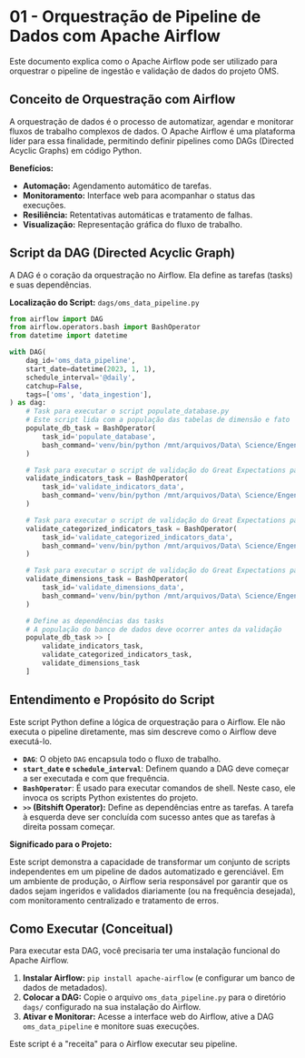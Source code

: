 # 01 - Orquestração de Pipeline de Dados com Apache Airflow

Este documento explica como o Apache Airflow pode ser utilizado para orquestrar o pipeline de ingestão e validação de dados do projeto OMS.

## Conceito de Orquestração com Airflow

A orquestração de dados é o processo de automatizar, agendar e monitorar fluxos de trabalho complexos de dados. O Apache Airflow é uma plataforma líder para essa finalidade, permitindo definir pipelines como DAGs (Directed Acyclic Graphs) em código Python.

**Benefícios:**
*   **Automação:** Agendamento automático de tarefas.
*   **Monitoramento:** Interface web para acompanhar o status das execuções.
*   **Resiliência:** Retentativas automáticas e tratamento de falhas.
*   **Visualização:** Representação gráfica do fluxo de trabalho.

## Script da DAG (Directed Acyclic Graph)

A DAG é o coração da orquestração no Airflow. Ela define as tarefas (tasks) e suas dependências.

**Localização do Script:** `dags/oms_data_pipeline.py`

```python
from airflow import DAG
from airflow.operators.bash import BashOperator
from datetime import datetime

with DAG(
    dag_id='oms_data_pipeline',
    start_date=datetime(2023, 1, 1),
    schedule_interval='@daily',
    catchup=False,
    tags=['oms', 'data_ingestion'],
) as dag:
    # Task para executar o script populate_database.py
    # Este script lida com a população das tabelas de dimensão e fato
    populate_db_task = BashOperator(
        task_id='populate_database',
        bash_command='venv/bin/python /mnt/arquivos/Data\ Science/Engenheiro\ de\ Dados_Azure/projeto_oms/scripts/populate_database.py',
    )

    # Task para executar o script de validação do Great Expectations para indicators.csv
    validate_indicators_task = BashOperator(
        task_id='validate_indicators_data',
        bash_command='venv/bin/python /mnt/arquivos/Data\ Science/Engenheiro\ de\ Dados_Azure/projeto_oms/scripts/test_gx_connection.py',
    )

    # Task para executar o script de validação do Great Expectations para categorized_indicators.csv
    validate_categorized_indicators_task = BashOperator(
        task_id='validate_categorized_indicators_data',
        bash_command='venv/bin/python /mnt/arquivos/Data\ Science/Engenheiro\ de\ Dados_Azure/projeto_oms/scripts/validate_categorized_indicators.py',
    )

    # Task para executar o script de validação do Great Expectations para dimensions.json
    validate_dimensions_task = BashOperator(
        task_id='validate_dimensions_data',
        bash_command='venv/bin/python /mnt/arquivos/Data\ Science/Engenheiro\ de\ Dados_Azure/projeto_oms/scripts/validate_dimensions.py',
    )

    # Define as dependências das tasks
    # A população do banco de dados deve ocorrer antes da validação
    populate_db_task >> [
        validate_indicators_task,
        validate_categorized_indicators_task,
        validate_dimensions_task
    ]
```

## Entendimento e Propósito do Script

Este script Python define a lógica de orquestração para o Airflow. Ele não executa o pipeline diretamente, mas sim descreve como o Airflow deve executá-lo.

*   **`DAG`**: O objeto `DAG` encapsula todo o fluxo de trabalho.
*   **`start_date` e `schedule_interval`**: Definem quando a DAG deve começar a ser executada e com que frequência.
*   **`BashOperator`**: É usado para executar comandos de shell. Neste caso, ele invoca os scripts Python existentes do projeto.
*   **`>>` (Bitshift Operator):** Define as dependências entre as tarefas. A tarefa à esquerda deve ser concluída com sucesso antes que as tarefas à direita possam começar.

**Significado para o Projeto:**

Este script demonstra a capacidade de transformar um conjunto de scripts independentes em um pipeline de dados automatizado e gerenciável. Em um ambiente de produção, o Airflow seria responsável por garantir que os dados sejam ingeridos e validados diariamente (ou na frequência desejada), com monitoramento centralizado e tratamento de erros.

## Como Executar (Conceitual)

Para executar esta DAG, você precisaria ter uma instalação funcional do Apache Airflow.

1.  **Instalar Airflow:** `pip install apache-airflow` (e configurar um banco de dados de metadados).
2.  **Colocar a DAG:** Copie o arquivo `oms_data_pipeline.py` para o diretório `dags/` configurado na sua instalação do Airflow.
3.  **Ativar e Monitorar:** Acesse a interface web do Airflow, ative a DAG `oms_data_pipeline` e monitore suas execuções.

Este script é a "receita" para o Airflow executar seu pipeline.

